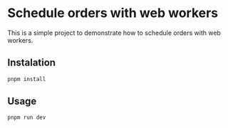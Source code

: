 # Schedule orders with web workers

This is a simple project to demonstrate how to schedule orders with web workers. 

## Instalation

```bash
pnpm install
```

## Usage

```bash
pnpm run dev
```
